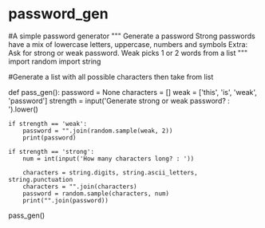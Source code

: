 # password_gen
#A simple password generator
"""
Generate a password
Strong passwords have a mix of lowercase letters, uppercase, numbers and
symbols
Extra:
Ask for strong or weak password. Weak picks 1 or 2 words from a list
"""
import random
import string

#Generate a list with all possible characters then take from list

def pass_gen():
    password = None
    characters = []
    weak = ['this', 'is', 'weak', 'password']
    strength = input('Generate strong or weak password? : ').lower()

    if strength == 'weak':
        password = "".join(random.sample(weak, 2))
        print(password)

    if strength == 'strong':
        num = int(input('How many characters long? : '))

        characters = string.digits, string.ascii_letters, string.punctuation
        characters = "".join(characters)
        password = random.sample(characters, num)
        print("".join(password))

pass_gen()

